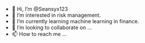 - 👋 Hi, I’m @Seansyx123
- 👀 I’m interested in risk management.
- 🌱 I’m currently learning machine learning in finance.
- 💞️ I’m looking to collaborate on ...
- 📫 How to reach me ...

<!---
Seansyx123/Seansyx123 is a ✨ special ✨ repository because its `README.md` (this file) appears on your GitHub profile.
You can click the Preview link to take a look at your changes.
--->
